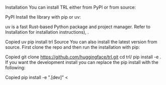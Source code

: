 Installation
You can install TRL either from PyPI or from source:

PyPI
Install the library with pip or uv:

uv is a fast Rust-based Python package and project manager. Refer to Installation for installation instructions), .

Copied
uv pip install trl
Source
You can also install the latest version from source. First clone the repo and then run the installation with pip:

Copied
git clone https://github.com/huggingface/trl.git
cd trl/
pip install -e .
If you want the development install you can replace the pip install with the following:

Copied
pip install -e ".[dev]"
<
>
